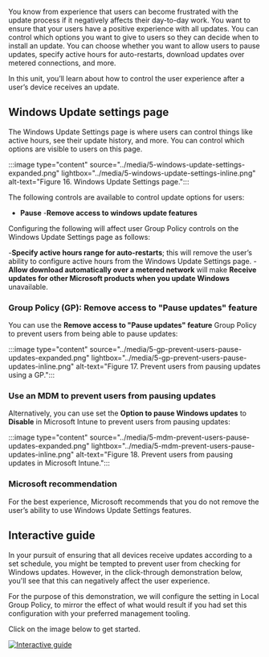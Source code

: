You know from experience that users can become frustrated with the update process if it negatively affects their day-to-day work. You want to ensure that your users have a positive experience with all updates. You can control which options you want to give to users so they can decide when to install an update. You can choose whether you want to allow users to pause updates, specify active hours for auto-restarts, download updates over metered connections, and more.

In this unit, you’ll learn about how to control the user experience after a user’s device receives an update.

## Windows Update settings page

The Windows Update Settings page is where users can control things like active hours, see their update history, and more. You can control which options are visible to users on this page.

:::image type="content" source="../media/5-windows-update-settings-expanded.png" lightbox="../media/5-windows-update-settings-inline.png" alt-text="Figure 16. Windows Update Settings page.":::

The following controls are available to control update options for users:

- **Pause**
-**Remove access to windows update features**

Configuring the following will affect user Group Policy controls on the Windows Update Settings page as follows:

-**Specify active hours range for auto-restarts**; this will remove the user’s ability to configure active hours from the Windows Update Settings page. 
-**Allow download automatically over a metered network** will make **Receive updates for other Microsoft products when you update Windows** unavailable.

### Group Policy (GP): Remove access to "Pause updates" feature

You can use the **Remove access to "Pause updates" feature** Group Policy to prevent users from being able to pause updates:

:::image type="content" source="../media/5-gp-prevent-users-pause-updates-expanded.png" lightbox="../media/5-gp-prevent-users-pause-updates-inline.png" alt-text="Figure 17. Prevent users from pausing updates using a GP.":::

### Use an MDM to prevent users from pausing updates

Alternatively, you can use set the **Option to pause Windows updates** to **Disable** in Microsoft Intune to prevent users from pausing updates:

:::image type="content" source="../media/5-mdm-prevent-users-pause-updates-expanded.png" lightbox="../media/5-mdm-prevent-users-pause-updates-inline.png" alt-text="Figure 18. Prevent users from pausing updates in Microsoft Intune.":::

### Microsoft recommendation

For the best experience, Microsoft recommends that you do not remove the user’s ability to use Windows Update Settings features.

## Interactive guide

In your pursuit of ensuring that all devices receive updates according to a set schedule, you might be tempted to prevent user from checking for Windows updates. However, in the click-through demonstration below, you'll see that this can negatively affect the user experience.

For the purpose of this demonstration, we will configure the setting in Local Group Policy, to mirror the effect of what would result if you had set this configuration with your preferred management tooling.

Click on the image below to get started.

[![Interactive guide](../media/7-interactive-guide.png)](https://edxinteractivepage.blob.core.windows.net/edxpages/cloud-managed-devices-learning-module/Restrict-access-to-Windows-Update-features-through-Group-Policy/index.html)